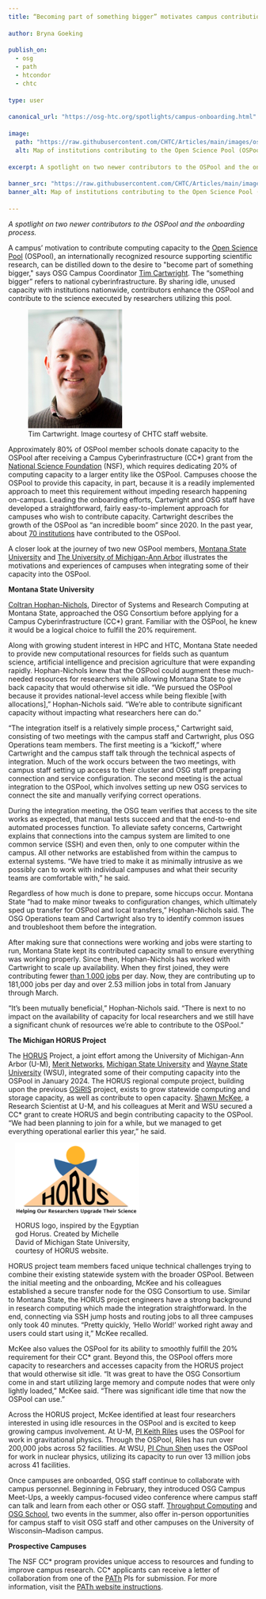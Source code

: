 ```yaml
---
title: “Becoming part of something bigger” motivates campus contributions to the OSPool

author: Bryna Goeking

publish_on:
  - osg
  - path
  - htcondor
  - chtc 
  
type: user

canonical_url: "https://osg-htc.org/spotlights/campus-onboarding.html"

image:
  path: "https://raw.githubusercontent.com/CHTC/Articles/main/images/ospool-con-map.png"
  alt: Map of institutions contributing to the Open Science Pool (OSPool). 
  
excerpt: A spotlight on two newer contributors to the OSPool and the onboarding process.

banner_src: "https://raw.githubusercontent.com/CHTC/Articles/main/images/ospool-con-map.png"
banner_alt: Map of institutions contributing to the Open Science Pool (OSPool). 

---
```


*A spotlight on two newer contributors to the OSPool and the onboarding process.*

A campus’ motivation to contribute computing capacity to the [Open Science Pool](https://osg-htc.org/services/open_science_pool.html) (OSPool), 
an internationally recognized resource supporting scientific research, can be distilled down to the desire to "become part of something bigger," 
says OSG Campus Coordinator [Tim Cartwright](https://www.cs.wisc.edu/staff/cartwright-tim-2/). The “something bigger” refers to national cyberinfrastructure. 
By sharing idle, unused capacity with institutions nationwide, contributors enhance the OSPool and contribute to the science executed by researchers
utilizing this pool.

<figure class="figure float-end" style="margin-right: 1em">
  <img src='https://raw.githubusercontent.com/CHTC/Articles/main/images/cartwright-headshot.jpeg' height="240" width="190" class="figure-img img-fluid rounded" alt="Tim Cartwright, OSG Campus Coordinator.">
  <figcaption class="figure-caption">Tim Cartwright. Image courtesy of CHTC staff website. <br/></figcaption>
</figure>

Approximately 80% of OSPool member schools donate capacity to the OSPool after receiving a Campus Cyberinfrastructure (CC*) grant from the
[National Science Foundation](https://new.nsf.gov/funding/opportunities/campus-cyberinfrastructure-cc) (NSF), which requires dedicating 20% of 
computing capacity to a larger entity like the OSPool. Campuses choose the OSPool to provide this capacity, in part, because it is a readily implemented 
approach to meet this requirement without impeding research happening on-campus. Leading the onboarding efforts, Cartwright and OSG staff have developed
a straightforward, fairly easy-to-implement approach for campuses who wish to contribute capacity. Cartwright describes the growth of the OSPool as “an 
incredible boom” since 2020. In the past year, about [70 institutions](https://osg-htc.org/services/open_science_pool/institutions) have contributed to the OSPool.

A closer look at the journey of two new OSPool members, [Montana State University](https://www.montana.edu/) and  [The University of Michigan-Ann Arbor](https://umich.edu/) 
illustrates the motivations and experiences of campuses when integrating some of their capacity into the OSPool.

**Montana State University**

[Coltran Hophan-Nichols](https://www.montana.edu/uit/rci/people/), Director of Systems and Research Computing at Montana State, approached the OSG Consortium before 
applying for a Campus Cyberinfrastructure (CC*) grant. Familiar with the OSPool, he knew it would be a logical choice to fulfill the 20% requirement.

Along with growing student interest in HPC and HTC, Montana State needed to provide new computational resources for fields such as quantum science, artificial 
intelligence and precision agriculture that were expanding rapidly. Hophan-Nichols knew that the OSPool could augment these much-needed resources for researchers 
while allowing Montana State to give back capacity that would otherwise sit idle. “We pursued the OSPool because it provides national-level access while being flexible
[with allocations],” Hophan-Nichols said. “We’re able to contribute significant capacity without impacting what researchers here can do.”

“The integration itself is a relatively simple process,” Cartwright said, consisting of two meetings with the campus staff and Cartwright, plus OSG Operations team 
members. The first meeting is a “kickoff,” where Cartwright and the campus staff talk through the technical aspects of integration. Much of the work occurs between
the two meetings, with campus staff setting up access to their cluster and OSG staff preparing connection and service configuration. The second meeting is the actual
integration to the OSPool, which involves setting up new OSG services to connect the site and manually verifying correct operations.

During the integration meeting, the OSG team verifies that access to the site works as expected, that manual tests succeed and that the end-to-end automated 
processes function. To alleviate safety concerns, Cartwright explains that connections into the campus system are limited to one common service (SSH) and even 
then, only to one computer within the campus. All other networks are established from within the campus to external systems. “We have tried to make it as 
minimally intrusive as we possibly can to work with individual campuses and what their security teams are comfortable with,” he said.

Regardless of how much is done to prepare, some hiccups occur. Montana State “had to make minor tweaks to configuration changes, which ultimately sped up transfer 
for OSPool and local transfers,” Hophan-Nichols said. The OSG Operations team and Cartwright also try to identify common issues and troubleshoot them before the integration.

After making sure that connections were working and jobs were starting to run, Montana State kept its contributed capacity small to ensure everything was 
working properly. Since then, Hophan-Nichols has worked with Cartwright to scale up availability. When they first joined, they were contributing fewer
[than 1,000 jobs](https://gracc.opensciencegrid.org/d/uZoiT7FVz/open-science-pool?from=now-90d&to=now&var-interval=$__auto_interval_interval&var-project=All&var-institution=All&var-Filter=OIM_Facility%7C!%3D%7CLangston%20University&var-Filter=OIM_Facility%7C%3D%7CMontana%20State%20University) 
per day. Now, they are contributing up to 181,000 jobs per day and over 2.53 million jobs in total from January through March.

“It’s been mutually beneficial,” Hophan-Nichols said. “There is next to no impact on the availability of capacity for local researchers and we still
have a significant chunk of resources we’re able to contribute to the OSPool.”

**The Michigan HORUS Project**

The [HORUS](https://horus-ci.org/) Project, a joint effort among the University of Michigan-Ann Arbor (U-M), [Merit Networks](https://www.merit.edu/),
[Michigan State University](https://msu.edu/) and [Wayne State University](https://wayne.edu/) (WSU), integrated some of their computing capacity into 
the OSPool in January 2024. The HORUS regional compute project, building upon the previous [OSiRIS](https://www.osris.org/) project, exists to grow statewide 
computing and storage capacity, as well as contribute to open capacity. [Shawn McKee](https://micde.umich.edu/member/shawn-mckee/), a Research Scientist at U-M, 
and his colleagues at Merit and WSU secured a CC* grant to create HORUS and begin contributing capacity to the OSPool. “We had been planning to join for a while, 
but we managed to get everything operational earlier this year,” he said.

 <figure class="figure float-end" style="margin-left: 1em; width: 250px;">
  <img src="https://raw.githubusercontent.com/CHTC/Articles/main/images/horus-logo.png" class="figure-img img-fluid rounded" alt="HORUS logo." width="250px">
  <figcaption class="figure-caption">HORUS logo, inspired by the Egyptian god Horus. Created by Michelle David of Michigan State University, courtesy of HORUS website. <br/></figcaption>
</figure>

HORUS project team members faced unique technical challenges trying to combine their existing statewide system with the broader OSPool. Between the initial meeting 
and the onboarding, McKee and his colleagues established a secure transfer node for the OSG Consortium to use. Similar to Montana State, the HORUS project engineers
have a strong background in research computing which made the integration straightforward. In the end, connecting via SSH jump hosts and routing jobs to all three 
campuses only took 40 minutes. “Pretty quickly, ‘Hello World!’ worked right away and users could start using it,” McKee recalled.

McKee also values the OSPool for its ability to smoothly fulfill the 20% requirement for their CC* grant. Beyond this, the OSPool offers more capacity to researchers 
and accesses capacity from the HORUS project that would otherwise sit idle. “It was great to have the OSG Consortium come in and start utilizing large memory and 
compute nodes that were only lightly loaded,” McKee said. “There was significant idle time that now the OSPool can use.”

Across the HORUS project, McKee identified at least four researchers interested in using idle resources in the OSPool and is excited to keep growing campus involvement. 
At U-M, [PI Keith Riles](https://osg-htc.org/projects.html?project=Michigan_Riles) uses the OSPool for work in gravitational physics. Through the OSPool, Riles has 
run over 200,000 jobs across 52 facilities. At WSU, [PI Chun Shen](https://osg-htc.org/projects.html?project=WSU_3DHydro) uses the OSPool for work in nuclear physics,
utilizing its capacity to run over 13 million jobs across 41 facilities.

Once campuses are onboarded, OSG staff continue to collaborate with campus personnel. Beginning in February, they introduced OSG Campus Meet-Ups, a weekly 
campus-focused video conference where campus staff can talk and learn from each other or OSG staff. [Throughput Computing](https://chtc.cs.wisc.edu/events/2024/01/throughput-computing-2024)
and [OSG School](https://osg-htc.org/school-2024/), two events in the summer, also offer in-person opportunities for campus staff to visit OSG staff and other campuses on the University of Wisconsin–Madison campus.

**Prospective Campuses**

The NSF CC* program provides unique access to resources and funding to improve campus research. CC* applicants can receive a letter of collaboration from one 
of the [PATh](https://path-cc.io/) PIs for submission. For more information, 
visit the [PATh website instructions](https://path-cc.io/services/research-computing/#let-the-path-team-help-with-your-proposal).
